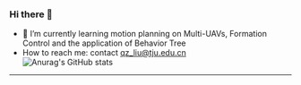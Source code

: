 ### Hi there 👋
- 🌱 I’m currently learning motion planning on Multi-UAVs, Formation Control and the application of Behavior Tree
- How to reach me: contact qz_liu@tju.edu.cn                 
![Anurag's GitHub stats](https://github-readme-stats.vercel.app/api?username=lyd00116&count_private=true&show_icons=true&theme=highcontrast&show_icons=true)
---

<!--
**lyd00116/lyd00116** is a ✨ _special_ ✨ repository because its `README.md` (this file) appears on your GitHub profile.

Here are some ideas to get you started:

- 🔭 I’m currently working on ...
- 🌱 I’m currently learning ...
- 👯 I’m looking to collaborate on ...
- 🤔 I’m looking for help with ...
- 💬 Ask me about ...
- 📫 How to reach me: ...
- 😄 Pronouns: ...
- ⚡ Fun fact: ...
-->
